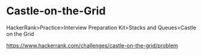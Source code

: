 # Castle-on-the-Grid

HackerRank>Practice>Interview Preparation Kit>Stacks and Queues>Castle on the Grid

https://www.hackerrank.com/challenges/castle-on-the-grid/problem
